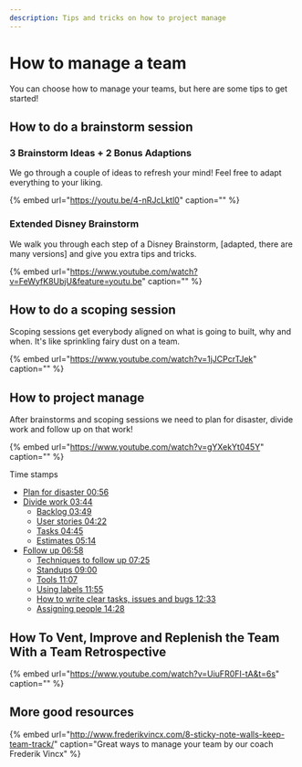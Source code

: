 ```yaml
---
description: Tips and tricks on how to project manage
---
```


# How to manage a team

You can choose how to manage your teams, but here are some tips to get started!

## How to do a brainstorm session

### 3 Brainstorm Ideas + 2 Bonus Adaptions

We go through a couple of ideas to refresh your mind! Feel free to adapt everything to your liking.

{% embed url="https://youtu.be/4-nRJcLktl0" caption="" %}

### Extended Disney Brainstorm

We walk you through each step of a Disney Brainstorm, \[adapted, there are many versions\] and give you extra tips and tricks.

{% embed url="https://www.youtube.com/watch?v=FeWyfK8UbjU&feature=youtu.be" caption="" %}

## How to do a scoping session

Scoping sessions get everybody aligned on what is going to built, why and when. It's like sprinkling fairy dust on a team.

{% embed url="https://www.youtube.com/watch?v=1jJCPcrTJek" caption="" %}

## How to project manage

After brainstorms and scoping sessions we need to plan for disaster, divide work and follow up on that work!

{% embed url="https://www.youtube.com/watch?v=gYXekYt045Y" caption="" %}

Time stamps

* [Plan for disaster 00:56](https://www.youtube.com/watch?v=gYXekYt045Y&feature=youtu.be&t=56)
* [Divide work 03:44](https://www.youtube.com/watch?v=gYXekYt045Y&feature=youtu.be&t=224) 
  * [Backlog 03:49](https://youtu.be/gYXekYt045Y?t=228)
  * [User stories 04:22](https://youtu.be/gYXekYt045Y?t=262)
  * [Tasks 04:45](https://youtu.be/gYXekYt045Y?t=284)
  * [Estimates 05:14](https://youtu.be/gYXekYt045Y?t=314)
* [Follow up 06:58](https://youtu.be/gYXekYt045Y?t=418)
  * [Techniques to follow up 07:25](https://youtu.be/gYXekYt045Y?t=445)
  * [Standups 09:00](https://youtu.be/gYXekYt045Y?t=540)
  * [Tools 11:07](https://youtu.be/gYXekYt045Y?t=667)
  * [Using labels 11:55](https://youtu.be/gYXekYt045Y?t=715)
  * [How to write clear tasks, issues and bugs 12:33](https://youtu.be/gYXekYt045Y?t=753)
  * [Assigning people 14:28](https://youtu.be/gYXekYt045Y?t=869)

## How To Vent, Improve and Replenish the Team With a Team Retrospective

{% embed url="https://www.youtube.com/watch?v=UiuFR0FI-tA&t=6s" caption="" %}

## More good resources

{% embed url="http://www.frederikvincx.com/8-sticky-note-walls-keep-team-track/" caption="Great ways to manage your team by our coach Frederik Vincx" %}

